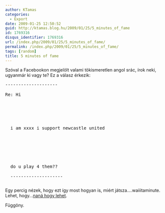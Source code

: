 ```yaml
---
author: KTamas
categories:
  - Export
date: 2009-01-25 12:50:52
guid: http://ktamas.blog.hu/2009/01/25/5_minutes_of_fame
id: 1769316
disqus_identifier: 1769316
url: /index.php/2009/01/25/5_minutes_of_fame/
permalink: /index.php/2009/01/25/5_minutes_of_fame/
tags: [random]
title: 5 minutes of fame
---
```


Szóval a Facebookon megjelölt valami tökismeretlen angol srác, írok neki, ugyanmár ki vagy te? Ez a válasz érkezik:

<pre>--------------------<br />
Re: Hi<br />
</p>

<p>
  i am xxxx i support newcastle united<br />
  
</p>

<p>
  do u play 4 them??<br />
  --------------------</pre>
  
  
  <p>
    Egy percig nézek, hogy ezt így most hogyan is, miért játsza&#8230;.waiiitaminute. Lehet, hogy&#8230;<a href="http://hu.wikipedia.org/wiki/Kádár_Tamás" target="_blank">naná hogy lehet</a>.
    
  </p>
  
  
  <p>
    Függöny.
  </p>
